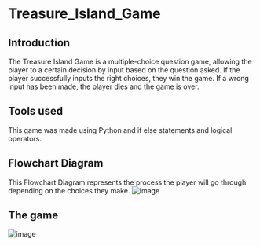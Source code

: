 # Treasure_Island_Game
## Introduction
The Treasure Island Game is a multiple-choice question game, allowing the player to a certain decision by input based on the question asked. If the player successfully inputs the right choices, they win the game. If a wrong input has been made, the player dies and the game is over.
## Tools used
This game was made using Python and if else statements and logical operators. 
## Flowchart Diagram
This Flowchart Diagram represents the process the player will go through depending on the choices they make. 
![image](https://github.com/user-attachments/assets/bc5f5bf4-2eb0-4712-9228-be999445395f)
## The game
![image](https://github.com/user-attachments/assets/6b0e7194-cd10-4783-bc3b-9df2ce242d50)

